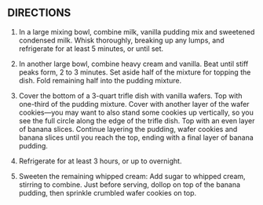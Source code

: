 ## DIRECTIONS

1. In a large mixing bowl, combine milk, vanilla pudding mix and sweetened condensed milk. Whisk thoroughly, breaking up any lumps, and refrigerate for at least 5 minutes, or until set.

2. In another large bowl, combine heavy cream and vanilla. Beat until stiff peaks form, 2 to 3 minutes. Set aside half of the mixture for topping the dish. Fold remaining half into the pudding mixture.

3. Cover the bottom of a 3-quart trifle dish with vanilla wafers. Top with one-third of the pudding mixture. Cover with another layer of the wafer cookies—you may want to also stand some cookies up vertically, so you see the full circle along the edge of the trifle dish. Top with an even layer of banana slices. Continue layering the pudding, wafer cookies and banana slices until you reach the top, ending with a final layer of banana pudding.

4. Refrigerate for at least 3 hours, or up to overnight.

5. Sweeten the remaining whipped cream: Add sugar to whipped cream, stirring to combine. Just before serving, dollop on top of the banana pudding, then sprinkle crumbled wafer cookies on top.

